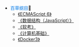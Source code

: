 <!-- sidebar.md -->

- <font style="color:rgb(0 120 231);">百草纲目</font>📔
	- [《ECMAScript 6》](/notes/ECMAScript/ECMAPreview.md)
	- [《数据结构（JavaScript）》](/notes/dataStructure/)
	- [《软考》](/notes/programmerExamination/)
	- [《计算机基础》](/notes/basicComputer/BCKAO.md)	
	- [《Docker3》](/notes/docker/README.md)	
